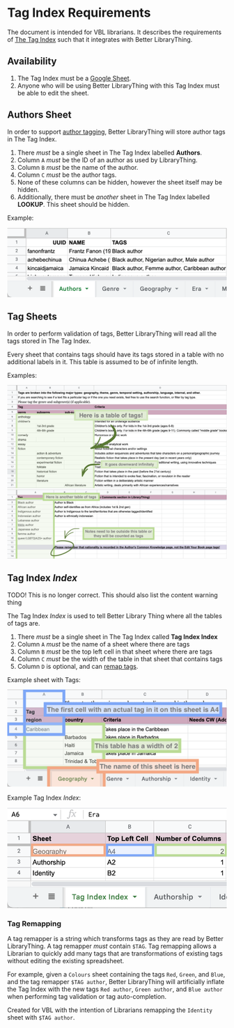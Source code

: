 # Tag Index Requirements

The document is intended for VBL librarians.
It describes the requirements of [The Tag Index](https://docs.google.com/spreadsheets/d/1EfwBhY56M8OwgVjFTWxxxdoIxK8osw2vfgsXnCyGGuA) such that it integrates with Better LibraryThing.

## Availability
1. The Tag Index must be a [Google Sheet](https://docs.google.com/spreadsheets).
1. Anyone who will be using Better LibraryThing with this Tag Index must be able to edit the sheet.

## Authors Sheet

In order to support [author tagging](./authors.md), Better LibraryThing will store author tags in The Tag Index.

1. There _must_ be a single sheet in The Tag Index labelled **Authors**.
1. Column `A` _must_ be the ID of an author as used by LibraryThing.
1. Column `B` _must_ be the name of the author.
1. Column `C` _must_ be the author tags.
1. None of these columns can be hidden, however the sheet itself may be hidden.
1. Additionally, there must be _another_ sheet in The Tag Index labelled **LOOKUP**. This sheet should be hidden.

Example:

<img src="../img/tag-index/authors.png" alt="Example Author sheet in the Tag Index">

## Tag Sheets

In order to perform validation of tags, Better LibraryThing will read all the tags stored in The Tag Index.

Every sheet that contains tags should have its tags stored in a table with no additional labels in it.
This table is assumed to be of infinite length.

Examples:

<img src="../img/tag-index/tag-sheet.png" alt="Example tag sheet in the Tag Index">
<img src="../img/tag-index/tag-sheet-2.png" alt="Second example tag sheet in the Tag Index">


## Tag Index _Index_

TODO! This is no longer correct.
This should also list the content warning thing

The Tag Index _Index_ is used to tell Better Library Thing where all the tables of tags are.

1. There _must_ be a single sheet in The Tag Index called **Tag Index Index**
1. Column `A` _must_ be the name of a sheet where there are tags
1. Column `B` _must_ be the top left cell in that sheet where there are tags
1. Column `C` _must_ be the width of the table in that sheet that contains tags
1. Column `D` is optional, and can [remap tags](#tag-remapping).

Example sheet with Tags:

<img src="../img/tag-index/geography-sheet.png" alt="Example Geography Sheet">

Example Tag Index _Index_:

<img src="../img/tag-index/tag-index-index.png" alt="Example Tag Index Index">

### Tag Remapping

A tag remapper is a string which transforms tags as they are read by Better LibraryThing. A tag remapper _must_ contain `$TAG`.
Tag remapping allows a Librarian to quickly add many tags that are transformations of existing tags without editing the existing spreadsheet.

For example, given a `Colours` sheet containing the tags `Red`, `Green`, and `Blue`, and the tag remapper `$TAG author`,
Better LibraryThing will artificially inflate the Tag Index with the new tags `Red author`, `Green author`, and `Blue author`
when performing tag validation or tag auto-completion.

Created for VBL with the intention of Librarians remapping the `Identity` sheet with `$TAG author`.
